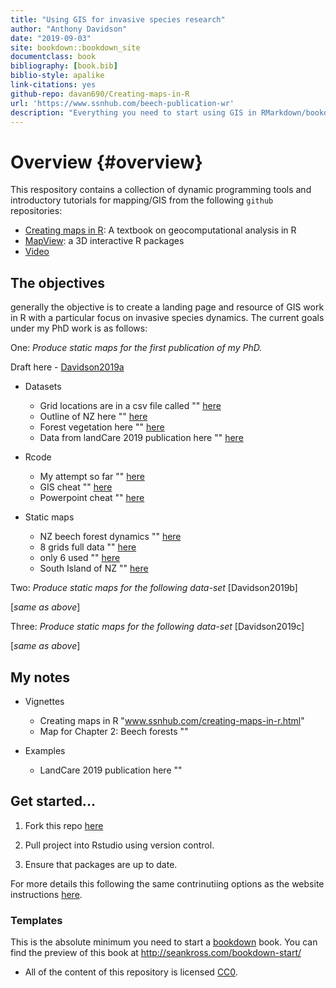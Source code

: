 ```yaml
--- 
title: "Using GIS for invasive species research"
author: "Anthony Davidson"
date: "2019-09-03"
site: bookdown::bookdown_site
documentclass: book
bibliography: [book.bib]
biblio-style: apalike
link-citations: yes
github-repo: davan690/Creating-maps-in-R
url: 'https://www.ssnhub.com/beech-publication-wr'
description: "Everything you need to start using GIS in RMarkdown/bookdown projects."
---
```


# Overview {#overview}

This respository contains a collection of dynamic programming tools and introductory tutorials for mapping/GIS from the following `github` repositories:

- [Creating maps in R](https://geocompr.robinlovelace.net/): A textbook on geocomputational analysis in R
- [MapView](https://r-spatial.github.io/mapview/): a 3D interactive R packages
- [Video](https://www.youtube.com/watch?v=GMi1ThlGFMo)

## The objectives

generally the objective is to create a landing page and resource of GIS work in R with a particular focus on invasive species dynamics. The current goals under my PhD work is as follows:

One: *Produce static maps for the first publication of my PhD.* 

Draft here - [Davidson2019a](https://www.ssnhub.com/2019-05-03-beech-forest-objectives)

- Datasets
  - Grid locations are in a csv file called "" [here]()
  - Outline of NZ here "" [here]()
  - Forest vegetation here "" [here]()
  - Data from landCare 2019 publication here "" [here]()

- Rcode
  - My attempt so far "" [here]()
  - GIS cheat "" [here]()
  - Powerpoint cheat "" [here]()

- Static maps
  - NZ beech forest dynamics "" [here]()
  - 8 grids full data "" [here]()
  - only 6 used "" [here]()
  - South Island of NZ "" [here]()

Two: *Produce static maps for the following data-set* [Davidson2019b]

[*same as above*]

Three: *Produce static maps for the following data-set* [Davidson2019c]

[*same as above*]

## My notes

- Vignettes
  - Creating maps in R "www.ssnhub.com/creating-maps-in-r.html"
  - Map for Chapter 2: Beech forests ""

- Examples
  - LandCare 2019 publication here ""

## Get started...

1. Fork this repo [here](www.github.com/davan690/Creating-maps-in-R/)

2. Pull project into Rstudio using version control.

3. Ensure that packages are up to date.

For more details this following the same contrinutiing options as the website instructions [here](https://www.ssnhub.com/contributing.html).

### Templates

This is the absolute minimum you need to start a [bookdown](https://bookdown.org/yihui/bookdown/) book. You can find the preview of this book at http://seankross.com/bookdown-start/
- All of the content of this repository is licensed [CC0](https://creativecommons.org/publicdomain/zero/1.0/).
